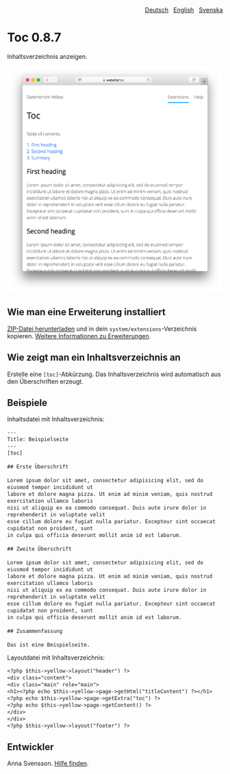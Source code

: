 <p align="right"><a href="README-de.md">Deutsch</a> &nbsp; <a href="README.md">English</a> &nbsp; <a href="README-sv.md">Svenska</a></p>

# Toc 0.8.7

Inhaltsverzeichnis anzeigen.

<p align="center"><img src="toc-screenshot.png?raw=true" alt="Bildschirmfoto"></p>

## Wie man eine Erweiterung installiert

[ZIP-Datei herunterladen](https://github.com/annaesvensson/yellow-toc/archive/main.zip) und in dein `system/extensions`-Verzeichnis kopieren. [Weitere Informationen zu Erweiterungen](https://github.com/annaesvensson/yellow-update/tree/main/README-de.md).

## Wie zeigt man ein Inhaltsverzeichnis an

Erstelle eine `[toc]`-Abkürzung. Das Inhaltsverzeichnis wird automatisch aus den Überschriften erzeugt.

## Beispiele

Inhaltsdatei mit Inhaltsverzeichnis:

    ---
    Title: Beispielseite
    ---
    [toc]
    
    ## Erste Überschrift
    
    Lorem ipsum dolor sit amet, consectetur adipisicing elit, sed do eiusmod tempor incididunt ut 
    labore et dolore magna pizza. Ut enim ad minim veniam, quis nostrud exercitation ullamco laboris 
    nisi ut aliquip ex ea commodo consequat. Duis aute irure dolor in reprehenderit in voluptate velit 
    esse cillum dolore eu fugiat nulla pariatur. Excepteur sint occaecat cupidatat non proident, sunt 
    in culpa qui officia deserunt mollit anim id est laborum.
    
    ## Zweite Überschrift
    
    Lorem ipsum dolor sit amet, consectetur adipisicing elit, sed do eiusmod tempor incididunt ut 
    labore et dolore magna pizza. Ut enim ad minim veniam, quis nostrud exercitation ullamco laboris 
    nisi ut aliquip ex ea commodo consequat. Duis aute irure dolor in reprehenderit in voluptate velit 
    esse cillum dolore eu fugiat nulla pariatur. Excepteur sint occaecat cupidatat non proident, sunt 
    in culpa qui officia deserunt mollit anim id est laborum.
    
    ## Zusammenfassung
    
    Das ist eine Beispielseite.

Layoutdatei mit Inhaltsverzeichnis:

    <?php $this->yellow->layout("header") ?>
    <div class="content">
    <div class="main" role="main">
    <h1><?php echo $this->yellow->page->getHtml("titleContent") ?></h1>
    <?php echo $this->yellow->page->getExtra("toc") ?>
    <?php echo $this->yellow->page->getContent() ?>
    </div>
    </div>
    <?php $this->yellow->layout("footer") ?>

## Entwickler

Anna Svensson. [Hilfe finden](https://datenstrom.se/de/yellow/help/).
